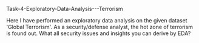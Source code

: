 Task-4-Exploratory-Data-Analysis---Terrorism

Here I have performed an exploratory data analysis on the given dataset 'Global Terrorism'.
As a security/defense analyst, the hot zone of terrorism is found out.
What all security issues and insights you can derive by EDA?
